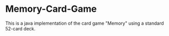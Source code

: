 # Memory-Card-Game
This is a java implementation of the card game "Memory" using a standard 52-card deck.
